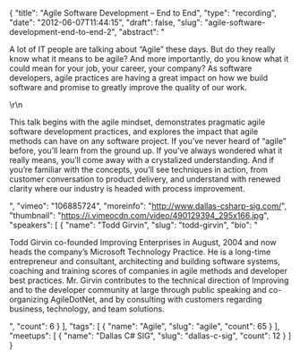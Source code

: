 {
  "title": "Agile Software Development – End to End",
  "type": "recording",
  "date": "2012-06-07T11:44:15",
  "draft": false,
  "slug": "agile-software-development-end-to-end-2",
  "abstract": "<p>A lot of IT people are talking about “Agile” these days. But do they really know what it means to be agile? And more importantly, do you know what it could mean for your job, your career, your company? As software developers, agile practices are having a great impact on how we build software and promise to greatly improve the quality of our work.</p>\r\n<p>This talk begins with the agile mindset, demonstrates pragmatic agile software development practices, and explores the impact that agile methods can have on any software project. If you’ve never heard of “agile” before, you’ll learn from the ground up. If you’ve always wondered what it really means, you’ll come away with a crystalized understanding. And if you’re familiar with the concepts, you’ll see techniques in action, from customer conversation to product delivery, and understand with renewed clarity where our industry is headed with process improvement. </p>",
  "vimeo": "106885724",
  "moreinfo": "http://www.dallas-csharp-sig.com/",
  "thumbnail": "https://i.vimeocdn.com/video/490129394_295x166.jpg",
  "speakers": [
    {
      "name": "Todd Girvin",
      "slug": "todd-girvin",
      "bio": "<p>Todd Girvin co-founded Improving Enterprises in August, 2004 and now heads the company’s Microsoft Technology Practice. He is a long-time entrepreneur and consultant, architecting and building software systems, coaching and training scores of companies in agile methods and developer best practices. Mr. Girvin contributes to the technical direction of Improving and to the developer community at large through public speaking and co-organizing AgileDotNet, and by consulting with customers regarding business, technology, and team solutions.</p>",
      "count": 6
    }
  ],
  "tags": [
    {
      "name": "Agile",
      "slug": "agile",
      "count": 65
    }
  ],
  "meetups": [
    {
      "name": "Dallas C# SIG",
      "slug": "dallas-c-sig",
      "count": 12
    }
  ]
}